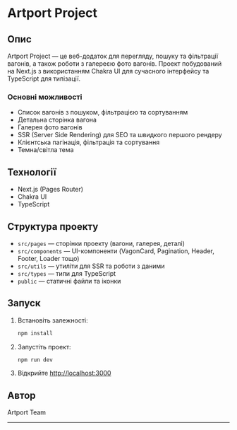 # Artport Project

## Опис

Artport Project — це веб-додаток для перегляду, пошуку та фільтрації вагонів, а також роботи з галереєю фото вагонів. Проект побудований на Next.js з використанням Chakra UI для сучасного інтерфейсу та TypeScript для типізації.

### Основні можливості

- Список вагонів з пошуком, фільтрацією та сортуванням
- Детальна сторінка вагона
- Галерея фото вагонів
- SSR (Server Side Rendering) для SEO та швидкого першого рендеру
- Клієнтська пагінація, фільтрація та сортування
- Темна/світла тема

## Технології

- Next.js (Pages Router)
- Chakra UI
- TypeScript

## Структура проекту

- `src/pages` — сторінки проекту (вагони, галерея, деталі)
- `src/components` — UI-компоненти (VagonCard, Pagination, Header, Footer, Loader тощо)
- `src/utils` — утиліти для SSR та роботи з даними
- `src/types` — типи для TypeScript
- `public` — статичні файли та іконки

## Запуск

1. Встановіть залежності:
   ```bash
   npm install
   ```
2. Запустіть проект:
   ```bash
   npm run dev
   ```
3. Відкрийте [http://localhost:3000](http://localhost:3000)

## Автор

Artport Team

---
